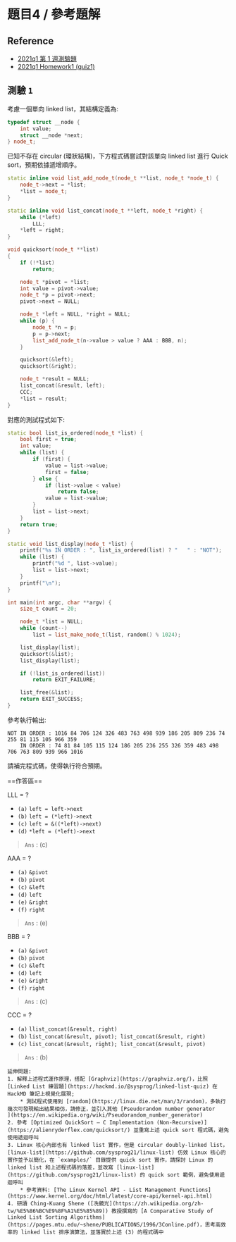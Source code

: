 # 題目4 / 參考題解

## Reference
- [2021q1 第 1 週測驗題](https://hackmd.io/@sysprog/linux2021-quiz1)
- [2021q1 Homework1 (quiz1)](https://hackmd.io/@linD026/2021q1_quiz1)

## 測驗 `1`

考慮一個單向 linked list，其結構定義為:
```cpp
typedef struct __node {                   
    int value;
    struct __node *next;
} node_t;
```

已知不存在 circular (環狀結構)，下方程式碼嘗試對該單向 linked list 進行 Quick sort，預期依據遞增順序。
```cpp
static inline void list_add_node_t(node_t **list, node_t *node_t) {
    node_t->next = *list;
    *list = node_t;
}

static inline void list_concat(node_t **left, node_t *right) {
    while (*left)
        LLL;
    *left = right;
}

void quicksort(node_t **list)
{
    if (!*list)
        return;

    node_t *pivot = *list;
    int value = pivot->value;
    node_t *p = pivot->next;
    pivot->next = NULL;

    node_t *left = NULL, *right = NULL;
    while (p) {
        node_t *n = p;
        p = p->next;
        list_add_node_t(n->value > value ? AAA : BBB, n);
    }

    quicksort(&left);
    quicksort(&right);

    node_t *result = NULL;
    list_concat(&result, left);
    CCC;
    *list = result;
}
```

對應的測試程式如下:
```cpp
static bool list_is_ordered(node_t *list) {
    bool first = true;
    int value;
    while (list) {
        if (first) {
            value = list->value;
            first = false;
        } else {
            if (list->value < value)
                return false;
            value = list->value;
        }
        list = list->next;
    }
    return true;
}

static void list_display(node_t *list) {
    printf("%s IN ORDER : ", list_is_ordered(list) ? "   " : "NOT");
    while (list) {
        printf("%d ", list->value);
        list = list->next;
    }
    printf("\n");
}

int main(int argc, char **argv) {
    size_t count = 20;

    node_t *list = NULL;
    while (count--)
        list = list_make_node_t(list, random() % 1024);

    list_display(list);
    quicksort(&list);
    list_display(list);

    if (!list_is_ordered(list))
        return EXIT_FAILURE;

    list_free(&list);
    return EXIT_SUCCESS;
}
```

參考執行輸出:
```
NOT IN ORDER : 1016 84 706 124 326 483 763 498 939 186 205 809 236 74 255 81 115 105 966 359 
    IN ORDER : 74 81 84 105 115 124 186 205 236 255 326 359 483 498 706 763 809 939 966 1016 
```

請補完程式碼，使得執行符合預期。

==作答區==

LLL = ?
* `(a)` `left = left->next`
* `(b)` `left = (*left)->next`
* `(c)` `left = &((*left)->next)`
* `(d)` `*left = (*left)->next`

> `Ans` : (c)

AAA = ?
* `(a)` `&pivot`
* `(b)` `pivot`
* `(c)` `&left`
* `(d)` `left`
* `(e)` `&right`
* `(f)` `right`

> `Ans` : (e)

BBB = ?
* `(a)` `&pivot`
* `(b)` `pivot`
* `(c)` `&left`
* `(d)` `left`
* `(e)` `&right`
* `(f)` `right`

> `Ans` : (c)

CCC = ?
* `(a)` `llist_concat(&result, right)`
* `(b)` `list_concat(&result, pivot); list_concat(&result, right)`
* `(c)` `list_concat(&result, right); list_concat(&result, pivot)`

> `Ans` : (b)

```{seealso}
延伸問題:
1. 解釋上述程式運作原理，搭配 [Graphviz](https://graphviz.org/)，比照 [Linked List 練習題](https://hackmd.io/@sysprog/linked-list-quiz) 在 HackMD 筆記上視覺化展現;
    * 測試程式使用到 [random](https://linux.die.net/man/3/random)，多執行幾次可發現輸出結果相仿，請修正，並引入其他 [Pseudorandom number generator
](https://en.wikipedia.org/wiki/Pseudorandom_number_generator)
2. 參考 [Optimized QuickSort — C Implementation (Non-Recursive)](https://alienryderflex.com/quicksort/) 並重寫上述 quick sort 程式碼，避免使用遞迴呼叫
3. Linux 核心內部也有 linked list 實作，但是 circular doubly-linked list，[linux-list](https://github.com/sysprog21/linux-list) 仿效 Linux 核心的實作並予以簡化，在 `examples/` 目錄提供 quick sort 實作，請探討 Linux 的 linked list 和上述程式碼的落差，並改寫 [linux-list](https://github.com/sysprog21/linux-list) 的 quick sort 範例，避免使用遞迴呼叫
    * 參考資料: [The Linux Kernel API - List Management Functions](https://www.kernel.org/doc/html/latest/core-api/kernel-api.html)
4. 研讀 Ching-Kuang Shene ([冼鏡光](https://zh.wikipedia.org/zh-tw/%E5%86%BC%E9%8F%A1%E5%85%89)) 教授撰寫的 [A Comparative Study of Linked List Sorting Algorithms](https://pages.mtu.edu/~shene/PUBLICATIONS/1996/3Conline.pdf)，思考高效率的 linked list 排序演算法，並落實於上述 (3) 的程式碼中
```